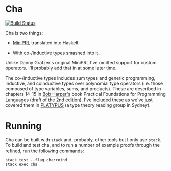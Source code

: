 Cha
===

[![Build Status][badge]][build]

Cha is two things:

- [MiniPRL][1] translated into Haskell

- With co-/inductive types smashed into it.

Unlike Danny Gratzer's original MiniPRL I've omitted support for
custom operators. I'll probably add that in at some later time.

The co-/inductive types includes sum types and generic programming,
inductive, and coinductive types over polynomial type operators
(i.e. those composed of type variables, sums, and products). These are
described in chapters 14-15 in [Bob Harper's][2] book Practical
Foundations for Programming Languages (draft of the 2nd edition). I've
included these as we've just covered them in [PLATYPUS][3] (a type
theory reading group in Sydney).

Running
=======

Cha can be built with `stack` and, probably, other tools but I only
use `stack`. To build and test cha, and to run a number of example
proofs through the refined, run the following commands:

````
stack test --flag cha:coind
stack exec cha
````

[1]: https://github.com/jozefg/miniprl
[2]: https://www.cs.cmu.edu/~rwh/
[3]: https://github.com/CommBank/PLATYPUS

[badge]: https://travis-ci.org/thsutton/cha.svg?branch=master
[build]: https://travis-ci.org/thsutton/cha
